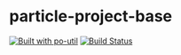 
# particle-project-base

[![Built with po-util](https://rawgit.com/nrobinson2000/po-util/master/images/built-with-po-util.svg)](https://po-util.com)
[![Build Status](https://travis-ci.org/NGenetzky/particle-project-base.svg?branch=master)](https://travis-ci.org/NGenetzky/particle-project-base)
